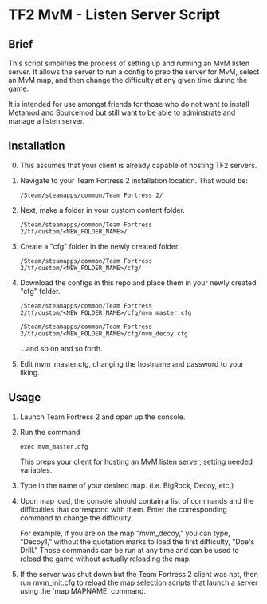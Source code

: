 TF2 MvM - Listen Server Script
==============================

Brief
-----

This script simplifies the process of setting up and running an MvM listen server. It allows the server to run a config to prep the server for MvM, select an MvM map, and then change the difficulty at any given time during the game.

It is intended for use amongst friends for those who do not want to install Metamod and Sourcemod but still want to be able to adminstrate and manage a listen server.

Installation
------------

0.  This assumes that your client is already capable of hosting TF2 servers.

1.  Navigate to your Team Fortress 2 installation location. That would be:

    `/Steam/steamapps/common/Team Fortress 2/`

2.  Next, make a folder in your custom content folder.

    `/Steam/steamapps/common/Team Fortress 2/tf/custom/<NEW_FOLDER_NAME>/`

3.  Create a "cfg" folder in the newly created folder.

    `/Steam/steamapps/common/Team Fortress 2/tf/custom/<NEW_FOLDER_NAME>/cfg/`

4.  Download the configs in this repo and place them in your newly created "cfg" folder.

    `/Steam/steamapps/common/Team Fortress 2/tf/custom/<NEW_FOLDER_NAME>/cfg/mvm_master.cfg`

    `/Steam/steamapps/common/Team Fortress 2/tf/custom/<NEW_FOLDER_NAME>/cfg/mvm_decoy.cfg`

    ...and so on and so forth.

5. Edit mvm_master.cfg, changing the hostname and password to your liking.

Usage
-----

1.  Launch Team Fortress 2 and open up the console.

2.  Run the command

	`exec mvm_master.cfg`
	
    This preps your client for hosting an MvM listen server, setting needed variables.

3.  Type in the name of your desired map. (i.e. BigRock, Decoy, etc.)

4.  Upon map load, the console should contain a list of commands and the difficulties that correspond with them. Enter the corresponding command to change the difficulty.

    For example, if you are on the map "mvm_decoy," you can type, "Decoy1," without the quotation marks to load the first difficulty, "Doe's Drill." Those commands can be run at any time and can be used to reload the game without actually reloading the map.
    
5.  If the server was shut down but the Team Fortress 2 client was not, then run mvm_init.cfg to reload the map selection scripts that launch a server using the 'map MAPNAME' command.
